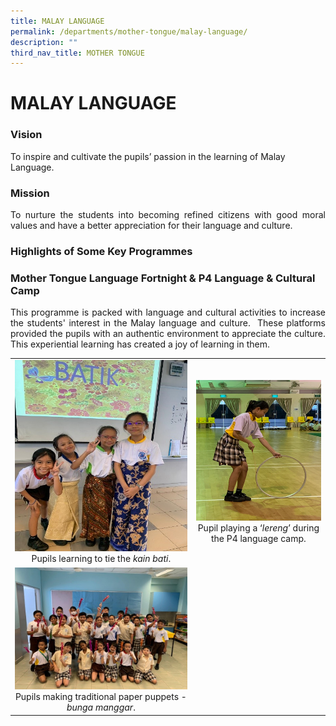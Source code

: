 ```yaml
---
title: MALAY LANGUAGE
permalink: /departments/mother-tongue/malay-language/
description: ""
third_nav_title: MOTHER TONGUE
---
```

# MALAY LANGUAGE

### Vision

To inspire and cultivate the pupils’ passion in the learning of Malay Language.

### Mission

<p style="text-align: justify;">To nurture the students into becoming refined citizens with good moral values and have a better appreciation for their language and culture.</p>

### Highlights of Some Key Programmes

### **Mother Tongue Language Fortnight & P4 Language & Cultural Camp**

<p style="text-align: justify;">This programme is packed with language and cultural activities to increase the students' interest in the Malay language and culture.  These platforms provided the pupils with an authentic environment to appreciate the culture. This experiential learning has created a joy of learning in them.</p>

|   |   |
|:-:|:-:|
|  ![](/images/Departments/MOTHER%20TONGUE/MALAY%20LANGUAGE/ML_Camp_1.jpg)   Pupils learning to tie the *kain bati*. |     ![](/images/Departments/MOTHER%20TONGUE/MALAY%20LANGUAGE/ML_Camp_4.png)   Pupil playing a ‘*lereng*’ during the P4 language camp. |
| ![](/images/Departments/MOTHER%20TONGUE/MALAY%20LANGUAGE/ML_Camp_3.jpg)  Pupils making traditional paper puppets - *bunga manggar*.  |   |